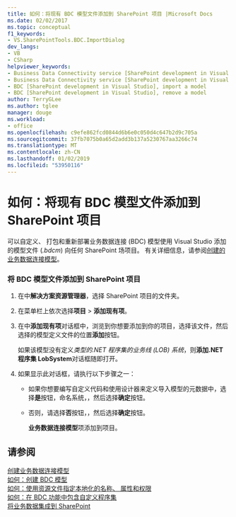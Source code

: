 ```yaml
---
title: 如何：将现有 BDC 模型文件添加到 SharePoint 项目 |Microsoft Docs
ms.date: 02/02/2017
ms.topic: conceptual
f1_keywords:
- VS.SharePointTools.BDC.ImportDialog
dev_langs:
- VB
- CSharp
helpviewer_keywords:
- Business Data Connectivity service [SharePoint development in Visual Studio], import a model
- Business Data Connectivity service [SharePoint development in Visual Studio], reuse a model
- BDC [SharePoint development in Visual Studio], import a model
- BDC [SharePoint development in Visual Studio], remove a model
author: TerryGLee
ms.author: tglee
manager: douge
ms.workload:
- office
ms.openlocfilehash: c9efe862fcd0844d6b6e0c050d4c647b2d9c705a
ms.sourcegitcommit: 37fb7075b0a65d2add3b137a5230767aa3266c74
ms.translationtype: MT
ms.contentlocale: zh-CN
ms.lasthandoff: 01/02/2019
ms.locfileid: "53950116"
---
```

# <a name="how-to-add-an-existing-bdc-model-file-to-a-sharepoint-project"></a>如何：将现有 BDC 模型文件添加到 SharePoint 项目
  可以自定义、 打包和重新部署业务数据连接 (BDC) 模型使用 Visual Studio 添加的模型文件 (*.bdcm*) 向任何 SharePoint 场项目。 有关详细信息，请参阅[创建的业务数据连接模型](../sharepoint/creating-a-business-data-connectivity-model.md)。  
  
### <a name="to-add-a-bdc-model-file-to-a-sharepoint-project"></a>将 BDC 模型文件添加到 SharePoint 项目  
  
1. 在中**解决方案资源管理器**，选择 SharePoint 项目的文件夹。  
  
2. 在菜单栏上依次选择**项目** > **添加现有项**。  
  
3. 在中**添加现有项**对话框中，浏览到你想要添加到你的项目，选择该文件，然后选择的模型定义文件的位置**添加**按钮。  
  
    如果该模型没有定义*类型的.NET 程序集的业务线 (LOB) 系统*，则**添加.NET 程序集 LobSystem**对话框随即打开。  
  
4. 如果显示此对话框，请执行以下步骤之一：  
  
   - 如果你想要编写自定义代码和使用设计器来定义导入模型的元数据中，选择**是**按钮，命名系统，，然后选择**确定**按钮。  
  
   - 否则，请选择**否**按钮，，然后选择**确定**按钮。  
  
     **业务数据连接模型**项添加到项目。  
  
## <a name="see-also"></a>请参阅
 [创建业务数据连接模型](../sharepoint/creating-a-business-data-connectivity-model.md)   
 [如何：创建 BDC 模型](../sharepoint/how-to-create-a-bdc-model.md)   
 [如何：使用资源文件指定本地化的名称、 属性和权限](../sharepoint/how-to-use-a-resource-file-to-specify-localized-names-properties-and-permissions.md)   
 [如何：在 BDC 功能中包含自定义程序集](../sharepoint/how-to-include-a-custom-assembly-in-a-bdc-feature.md)   
 [将业务数据集成到 SharePoint](../sharepoint/integrating-business-data-into-sharepoint.md)  
